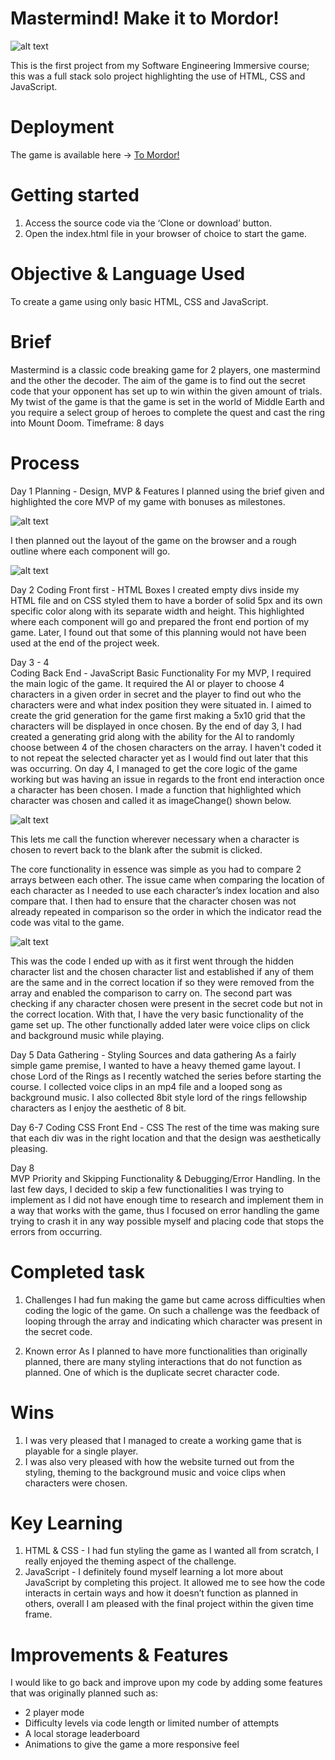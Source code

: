 # Mastermind! Make it to Mordor! 

![alt text](/assets/project1-img1.png)

This is the first project from my Software Engineering Immersive course; this was a full stack solo project highlighting the use of HTML, CSS and JavaScript.

# Deployment 

The game is available here -> [To Mordor!](https://bit.ly/3Dj2Kkv) 

# Getting started

1. Access the source code via the ‘Clone or download’ button. 
2. Open the index.html file in your browser of choice to start the game.

# Objective & Language Used 

To create a game using only basic HTML, CSS and JavaScript. 

# Brief 
Mastermind is a classic code breaking game for 2 players, one mastermind and the other the decoder.
The aim of the game is to find out the secret code that your opponent has set up to win within the given amount of trials.
My twist of the game is that the game is set in the world of Middle Earth and you require a select group of heroes to complete the quest and cast the ring into Mount Doom. 
Timeframe: 8 days

# Process 
Day 1
Planning - Design, MVP & Features
I planned using the brief given and highlighted the core MVP of my game with bonuses as milestones. 

![alt text](/assets/project1-img2.png)

I then planned out the layout of the game on the browser and a rough outline where each component will go. 

![alt text](/assets/project1-img3.png)

Day 2
Coding Front first - HTML Boxes 
I created empty divs inside my HTML file and on CSS styled them to have a border of solid 5px and its own specific color along with its separate width and height. 
This highlighted where each component will go and prepared the front end portion of my game. 
Later, I found out that some of this planning would not have been used at the end of the project week. 

Day 3 - 4  
Coding Back End - JavaScript Basic Functionality 
For my MVP, I required the main logic of the game. It required the AI or player to choose 4 characters in a given order in secret and the player to find out who the characters were and what index position they were situated in. 
I aimed to create the grid generation for the game first making a 5x10 grid that the characters will be displayed in once chosen. 
By the end of day 3, I had created a generating grid along with the ability for the AI to randomly choose between 4 of the chosen characters on the array. I haven't coded it to not repeat the selected character yet as I would find out later that this was occurring. 
On day 4, I managed to get the core logic of the game working but was having an issue in regards to the front end interaction once a character has been chosen. 
I made a function that highlighted which character was chosen and called it as imageChange() shown below.

![alt text](/assets/project1-img4.png)

This lets me call the function wherever necessary when a character is chosen to revert back to the blank after the submit is clicked. 

The core functionality in essence was simple as you had to compare 2 arrays between each other. 
The issue came when comparing the location of each character as I needed to use each character’s index location and also compare that. 
I then had to ensure that the character chosen was not already repeated in comparison so the order in which the indicator read the code was vital to the game. 

![alt text](/assets/project1-img5.png)

This was the code I ended up with as it first went through the hidden character list and the chosen character list and established if any of them are the same and in the correct location if so they were removed from the array and enabled the comparison to carry on. 
The second part was checking if any character chosen were present in the secret code but not in the correct location.
With that, I have the very basic functionality of the game set up. 
The other functionally added later were voice clips on click and background music while playing. 

Day 5
Data Gathering - Styling Sources and data gathering
As a fairly simple game premise, I wanted to have a heavy themed game layout. I chose Lord of the Rings as I recently watched the series before starting the course. 
I collected voice clips in an mp4 file and a looped song as background music. 
I also collected 8bit style lord of the rings fellowship characters as I enjoy the aesthetic of 8 bit. 

Day 6-7 
Coding CSS Front End - CSS 
The rest of the time was making sure that each div was in the right location and that the design was aesthetically pleasing. 

Day 8  
MVP Priority and Skipping Functionality & Debugging/Error Handling. 
In the last few days, I decided to skip a few functionalities I was trying to implement as I did not have enough time to research and implement them in a way that works with the game, thus I focused on error handling the game trying to crash it in any way possible myself and placing code that stops the errors from occurring. 

# Completed task
1. Challenges 
I had fun making the game but came across difficulties when coding the logic of the game. On such a challenge was the feedback of looping through the array and indicating which character was present in the secret code. 

2. Known error 
As I planned to have more functionalities than originally planned, there are many styling interactions that do not function as planned. 
One of which is the duplicate secret character code. 

# Wins
1. I was very pleased that I managed to create a working game that is playable for a single player.
2. I was also very pleased with how the website turned out from the styling, theming to the background music and voice clips when characters were chosen.  

# Key Learning 
1. HTML & CSS - I had fun styling the game as I wanted all from scratch, I really enjoyed the theming aspect of the challenge. 
2. JavaScript - I definitely found myself learning a lot more about JavaScript by completing this project. It allowed me to see how the code interacts in certain ways and how it doesn’t function as planned in others, overall I am pleased with the final project within the given time frame. 

# Improvements & Features
I would like to go back and improve upon my code by adding some features that was originally planned such as: 
- 2 player mode
- Difficulty levels via code length or limited number of attempts
- A local storage leaderboard
- Animations to give the game a more responsive feel 
